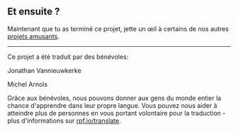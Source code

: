 ## Et ensuite ?

Maintenant que tu as terminé ce projet, jette un œil à certains de nos autres [projets amusants](https://projects.raspberrypi.org/fr-FR/projects?interests%5B%5D=humour).



***
Ce projet a été traduit par des bénévoles:

Jonathan Vannieuwkerke

Michel Arnols

Grâce aux bénévoles, nous pouvons donner aux gens du monde entier la chance d'apprendre dans leur propre langue. Vous pouvez nous aider à atteindre plus de personnes en vous portant volontaire pour la traduction - plus d'informations sur [rpf.io/translate](https://rpf.io/translate).
